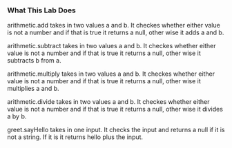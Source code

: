 ### What This Lab Does
arithmetic.add takes in two values a and b. It checkes whether either value is not a number and if that is true it returns a null, other wise it adds a and b.

arithmetic.subtract takes in two values a and b. It checkes whether either value is not a number and if that is true it returns a null, other wise it subtracts b from a.

arithmetic.multiply takes in two values a and b. It checkes whether either value is not a number and if that is true it returns a null, other wise it multiplies a and b.

arithmetic.divide takes in two values a and b. It checkes whether either value is not a number and if that is true it returns a null, other wise it divides a by b.

greet.sayHello takes in one input. It checks the input and returns a null if it is not a string. If it is it returns hello plus the input.